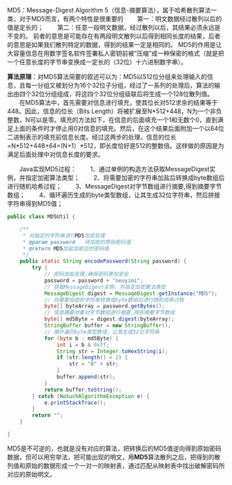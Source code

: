 MD5：Message-Digest Algorithm 5（信息-摘要算法），属于哈希散列算法一类，对于MD5而言，有两个特性是很重要的
　　第一：明文数据经过散列以后的值是定长的；
　　第二：任意一段明文数据，经过散列以后，其结果必须永远是不变的。
前者的意思是可能存在有两段明文散列以后得到相同长度的结果，后者的意思是如果我们散列特定的数据，得到的结果一定是相同的。
MD5的作用是让大容量信息在用数字签名软件签署私人密钥前被”压缩”成一种保密的格式（就是把一个任意长度的字节串变换成一定长的（32位）十六进制数字串）。

**算法原理**：对MD5算法简要的叙述可以为：MD5以512位分组来处理输入的信息，且每一分组又被划分为16个32位子分组，经过了一系列的处理后，算法的输出由四个32位分组组成，将这四个32位分组级联后将生成一个128位散列值。
　　在MD5算法中，首先需要对信息进行填充，使其位长对512求余的结果等于448。因此，信息的位长（Bits Length）将被扩展至N\*512+448，N为一个非负整数，N可以是零。填充的方法如下，在信息的后面填充一个1和无数个0，直到满足上面的条件时才停止用0对信息的填充。然后，在这个结果后面附加一个以64位二进制表示的填充前信息长度。经过这两步的处理，信息的位长=N*512+448+64=(N+1）\*512，即长度恰好是512的整数倍。这样做的原因是为满足后面处理中对信息长度的要求。

　　Java实现MD5过程：
　　1、通过单例的构造方法获取MessageDigest实例，并指定加密算法类型；
　　2、将需要加密的字符串加盐后转换成byte数组后进行随机哈希过程；
　　3、MessageDigest对字节数组进行摘要,得到摘要字节数组；
　　4、循环遍历生成的byte类型数组，让其生成32位字符串，然后拼接字符串得到MD5值；

```java
public class MD5Util {

    /**
     * 对指定的字符串进行MD5加密处理
     * @param password   待加密的原始密码值
     * @return MD5加盐加密后的密码值
     */
    public static String encodePassword(String password) {
        try {
            // 密码加盐处理,确保密码更加安全
            password = password + "neuyimi";
            // 获取MessageDigest实例，并指定加密算法类型
            MessageDigest digest = MessageDigest.getInstance("MD5");
            // 将需要加密的字符串转换成byte数组后进行随机哈希过程
            byte[] byteArray = password.getBytes();
            // 信息摘要对象对字节数组进行摘要,得到摘要字节数组
            byte[] md5Byte = digest.digest(byteArray);
            StringBuffer buffer = new StringBuffer();
            // 循环遍历byte类型数组，让其生成32位字符串
            for (byte b : md5Byte) {
                int i = b & 0xff;
                String str = Integer.toHexString(i);
                if (str.length() < 2) {
                    str = "0" + str;
                }
                buffer.append(str);
            }
            return buffer.toString();
        } catch (NoSuchAlgorithmException e) {
            e.printStackTrace();
        }
        return "";
    }

}
```

MD5是不可逆的，也就是没有对应的算法，把转换后的MD5值逆向得到原始密码数据，但可以用穷举法，把可能出现的明文，用**MD5**算法散列之后，把得到的散列值和原始的数据形成一个一对一的映射表，通过匹配从映射表中找出破解密码所对应的原始明文。